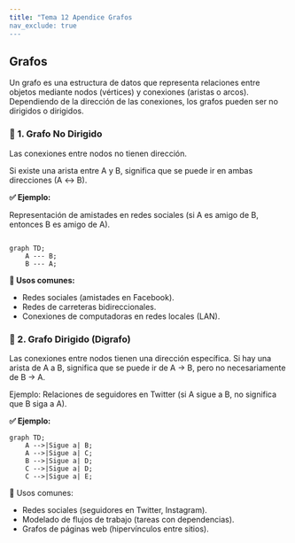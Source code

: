 ```yaml
---
title: "Tema 12 Apendice Grafos
nav_exclude: true
---
```



## Grafos

Un grafo es una estructura de datos que representa relaciones entre objetos mediante nodos (vértices) y conexiones (aristas o arcos). Dependiendo de la dirección de las conexiones, los grafos pueden ser no dirigidos o dirigidos.

### 📌 1. Grafo No Dirigido

Las conexiones entre nodos no tienen dirección.

Si existe una arista entre A y B, significa que se puede ir en ambas direcciones (A ↔ B).

**✅ Ejemplo:**

Representación de amistades en redes sociales (si A es amigo de B, entonces B es amigo de A).


```mermaid

graph TD;
    A --- B;
    B --- A;

```


**🔹 Usos comunes:**

- Redes sociales (amistades en Facebook).
- Redes de carreteras bidireccionales.
- Conexiones de computadoras en redes locales (LAN).

### 📌 2. Grafo Dirigido (Digrafo)

Las conexiones entre nodos tienen una dirección específica.
Si hay una arista de A a B, significa que se puede ir de A → B, pero no necesariamente de B → A.

Ejemplo: Relaciones de seguidores en Twitter (si A sigue a B, no significa que B siga a A).

**✅ Ejemplo:**
```mermaid
graph TD;
    A -->|Sigue a| B;
    A -->|Sigue a| C;
    B -->|Sigue a| D;
    C -->|Sigue a| D;
    C -->|Sigue a| E;
```
🔹 Usos comunes:

- Redes sociales (seguidores en Twitter, Instagram).
- Modelado de flujos de trabajo (tareas con dependencias).
- Grafos de páginas web (hipervínculos entre sitios).
